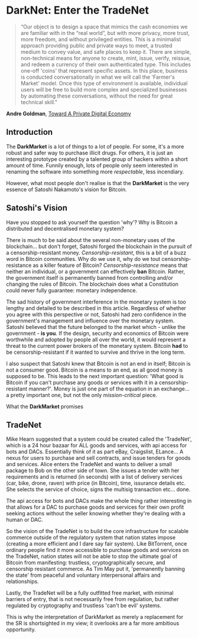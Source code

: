 # DarkNet: Enter the TradeNet

> “Our object is to design a space that mimics the cash economies we are familiar with in the “real world”, but with more privacy, more trust, more freedom, and without privileged entities. This is a minimalist approach providing public and private ways to meet, a trusted medium to convey value, and safe places to keep it. There are simple, non-technical means for anyone to create, mint, issue, verify, reissue, and redeem a currency of their own authenticated type. This includes one-off 'coins' that represent specific assets. In this place, business is conducted conversationally in what we will call the 'Farmer's Market' model. Once this type of environment is available, individual users will be free to build more complex and specialized businesses by automating these conversations, without the need for great technical skill."

**Andre Goldman**, [Toward A Private Digital Economy](http://pelagic.wavyhill.xsmail.com/Private_Digital_Economy.html#FMM)

## Introduction

The **DarkMarket** is a lot of things to a lot of people. For some, it's a more robust and safer way to purchase illicit drugs. For others, it is just an interesting prototype created by a talented group of hackers within a short amount of time. Funnily enough, lots of people only seem interested in renaming the software into something more _respectable_, less incendiary.

However, what most people don't realise is that the **DarkMarket** is the very essence of Satoshi Nakamoto's vision for Bitcoin.

## Satoshi's Vision

Have you stopped to ask yourself the question 'why'? Why is Bitcoin a distributed and decentralised monetary system?

There is much to be said about the several non-monetary uses of the blockchain... but don't forget, Satoshi forged the blockchain in the pursuit of a censorship-resistant money. *Censorship-resistant*, this is a bit of a buzz word in Bitcoin communities. Why do we use it, why do we tout censorship-resistance as a killer feature of Bitcoin? *Censorship-resistance* means that neither an individual, or a government can effectively **ban** Bitcoin. Rather, the government itself is permanently banned from controlling and/or changing the rules of Bitcoin. The blockchain does what a Constitution could never fully guarantee: monetary independence.

The sad history of government interference in the monetary system is too lengthy and detailed to be described in this article. Regardless of whether you agree with this perspective or not, Satoshi had zero confidence in the government's management and influence over the monetary system. Satoshi believed that the future belonged to the market which - unlike the government - **is you**. If the design, security and economics of Bitcoin were worthwhile and adopted by people all over the world, it would represent a threat to the current power brokers of the monetary system. Bitcoin **had** to be censorship-resistant if it wanted to survive and thrive in the long term.  

I also suspect that Satoshi knew that Bitcoin is not an end in itself; Bitcoin is not a consumer good. Bitcoin is a means to an end, as all good money is supposed to be. This leads to the next important question: 'What good is Bitcoin if you can't purchase any goods or services with it in a censorship-resistant manner?'. Money is just one part of the equation in an exchange... a pretty important one, but not the only *mission-critical* piece.

What the **DarkMarket** promises 

## TradeNet

Mike Hearn suggested that a system could be created called the 'TradeNet', which is a 24 hour bazaar for ALL goods and services, with api access for bots and DACs. Essentially think of it as part eBay, Craigslist, ELance... A nexus for users to purchase and sell contracts, and issue tenders for goods and services. Alice enters the TradeNet and wants to deliver a small package to Bob on the other side of town. She issues a tender with her requirements and is returned (in seconds) with a list of delivery services (car, bike, drone, raven) with price (in Bitcoin), time, issurance details etc. She selects the service of choice, signs the multisig transaction etc... done.

The api access for bots and DACs make the whole thing rather interesting in that allows for a DAC to purchase goods and services for their own profit seeking actions without the seller knowing whether they're dealing with a human or DAC.

So the vision of the TradeNet is to build the core infrastructure for scalable commerce outside of the regulatory system that nation states impose (creating a more efficient and I dare say fair system). Like BitTorrent, once ordinary people find it more accessible to purchase goods and services on the TradeNet, nation states will not be able to stop the ultimate goal of Bitcoin from manifesting: trustless, cryptographically secure, and censorship resistant commerce. As Tim May put it, 'permanently banning the state' from peaceful and voluntary interpersonal affairs and relationships.

Lastly, the TradeNet will be a fully outfitted free market, with minimal barriers of entry, that is not necessarily free from regulation, but rather regulated by cryptography and trustless 'can't be evil' systems.

This is why the interpretation of DarkMarket as merely a replacement for the SR is shortsighted in my view; it overlooks are a far more ambitious opportunity.
